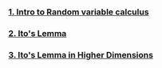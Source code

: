### [1. Intro to Random variable calculus](1_Stochastic_calculus_intro.md)
### [2. Ito's Lemma](2_itto_lamma.md)
### [3. Ito's Lemma in Higher Dimensions](2_itto_lemma_higher_dim.dm)
